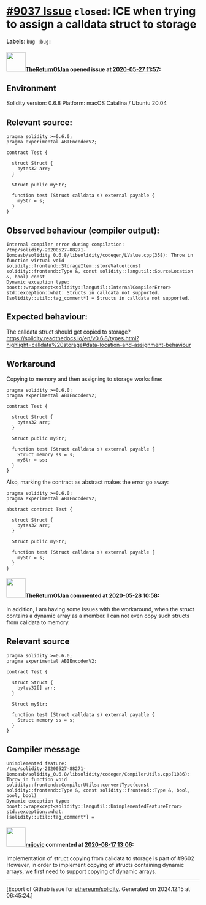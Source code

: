 # [\#9037 Issue](https://github.com/ethereum/solidity/issues/9037) `closed`: ICE when trying to assign a calldata struct to storage
**Labels**: `bug :bug:`


#### <img src="https://avatars.githubusercontent.com/u/54618579?v=4" width="50">[TheReturnOfJan](https://github.com/TheReturnOfJan) opened issue at [2020-05-27 11:57](https://github.com/ethereum/solidity/issues/9037):

## Environment 
Solidity version: 0.6.8
Platform: macOS Catalina / Ubuntu 20.04

## Relevant source:
```
pragma solidity >=0.6.0;
pragma experimental ABIEncoderV2;

contract Test {

  struct Struct {
    bytes32 arr;
  }

  Struct public myStr;

  function test (Struct calldata s) external payable {
    myStr = s;
  }
}
```

## Observed behaviour (compiler output):
```
Internal compiler error during compilation:
/tmp/solidity-20200527-88271-1omoasb/solidity_0.6.8/libsolidity/codegen/LValue.cpp(358): Throw in function virtual void solidity::frontend::StorageItem::storeValue(const solidity::frontend::Type &, const solidity::langutil::SourceLocation &, bool) const
Dynamic exception type: boost::wrapexcept<solidity::langutil::InternalCompilerError>
std::exception::what: Structs in calldata not supported.
[solidity::util::tag_comment*] = Structs in calldata not supported.
```

## Expected behaviour:
The calldata struct should get copied to storage?
https://solidity.readthedocs.io/en/v0.6.8/types.html?highlight=calldata%20storage#data-location-and-assignment-behaviour

## Workaround
Copying to memory and then assigning to storage works fine:
```
pragma solidity >=0.6.0;
pragma experimental ABIEncoderV2;

contract Test {

  struct Struct {
    bytes32 arr;
  }

  Struct public myStr;

  function test (Struct calldata s) external payable {
    Struct memory ss = s;
    myStr = ss;
  }
}
```

Also, marking the contract as abstract makes the error go away:
```
pragma solidity >=0.6.0;
pragma experimental ABIEncoderV2;

abstract contract Test {

  struct Struct {
    bytes32 arr;
  }

  Struct public myStr;

  function test (Struct calldata s) external payable {
    myStr = s;
  }
}
```



#### <img src="https://avatars.githubusercontent.com/u/54618579?v=4" width="50">[TheReturnOfJan](https://github.com/TheReturnOfJan) commented at [2020-05-28 10:58](https://github.com/ethereum/solidity/issues/9037#issuecomment-635269815):

In addition, I am having some issues with the workaround, when the struct contains a dynamic array as a member. I can not even copy such structs from calldata to memory.

## Relevant source 
```
pragma solidity >=0.6.0;
pragma experimental ABIEncoderV2;

contract Test {

  struct Struct {
    bytes32[] arr;
  }

  Struct myStr;

  function test (Struct calldata s) external payable {
    Struct memory ss = s;
  }
}
```

## Compiler message
```
Unimplemented feature:
/tmp/solidity-20200527-88271-1omoasb/solidity_0.6.8/libsolidity/codegen/CompilerUtils.cpp(1086): Throw in function void solidity::frontend::CompilerUtils::convertType(const solidity::frontend::Type &, const solidity::frontend::Type &, bool, bool, bool)
Dynamic exception type: boost::wrapexcept<solidity::langutil::UnimplementedFeatureError>
std::exception::what: 
[solidity::util::tag_comment*] = 
```

#### <img src="https://avatars.githubusercontent.com/u/23421619?u=50068b46fd9aafcb2b59c0d93b9eb49692ba9c66&v=4" width="50">[mijovic](https://github.com/mijovic) commented at [2020-08-17 13:06](https://github.com/ethereum/solidity/issues/9037#issuecomment-674869878):

Implementation of struct copying from calldata to storage is part of #9602
However, in order to implement copying of structs containing dynamic arrays, we first need to support copying of dynamic arrays.


-------------------------------------------------------------------------------



[Export of Github issue for [ethereum/solidity](https://github.com/ethereum/solidity). Generated on 2024.12.15 at 06:45:24.]
